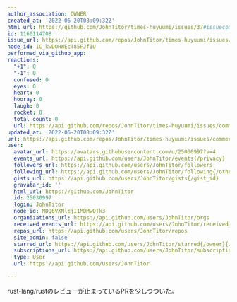 ```yaml
---
author_association: OWNER
created_at: '2022-06-20T08:09:32Z'
html_url: https://github.com/JohnTitor/times-huyuumi/issues/37#issuecomment-1160114708
id: 1160114708
issue_url: https://api.github.com/repos/JohnTitor/times-huyuumi/issues/37
node_id: IC_kwDOHWEcT85FJfIU
performed_via_github_app: 
reactions:
  "+1": 0
  "-1": 0
  confused: 0
  eyes: 0
  heart: 0
  hooray: 0
  laugh: 0
  rocket: 0
  total_count: 0
  url: https://api.github.com/repos/JohnTitor/times-huyuumi/issues/comments/1160114708/reactions
updated_at: '2022-06-20T08:09:32Z'
url: https://api.github.com/repos/JohnTitor/times-huyuumi/issues/comments/1160114708
user:
  avatar_url: https://avatars.githubusercontent.com/u/25030997?v=4
  events_url: https://api.github.com/users/JohnTitor/events{/privacy}
  followers_url: https://api.github.com/users/JohnTitor/followers
  following_url: https://api.github.com/users/JohnTitor/following{/other_user}
  gists_url: https://api.github.com/users/JohnTitor/gists{/gist_id}
  gravatar_id: ''
  html_url: https://github.com/JohnTitor
  id: 25030997
  login: JohnTitor
  node_id: MDQ6VXNlcjI1MDMwOTk3
  organizations_url: https://api.github.com/users/JohnTitor/orgs
  received_events_url: https://api.github.com/users/JohnTitor/received_events
  repos_url: https://api.github.com/users/JohnTitor/repos
  site_admin: false
  starred_url: https://api.github.com/users/JohnTitor/starred{/owner}{/repo}
  subscriptions_url: https://api.github.com/users/JohnTitor/subscriptions
  type: User
  url: https://api.github.com/users/JohnTitor

---
```

rust-lang/rustのレビューが止まっているPRを少しつついた。